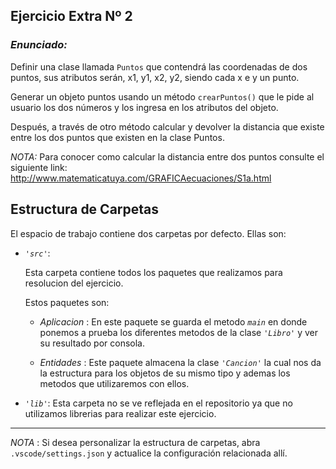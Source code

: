 ## Ejercicio Extra Nº 2

### *Enunciado:*

Definir una clase llamada `Puntos` que contendrá las coordenadas de dos puntos, sus
atributos serán, x1, y1, x2, y2, siendo cada x e y un punto.

Generar un objeto puntos usando un método `crearPuntos()` que le pide al usuario los dos números y los ingresa
en los atributos del objeto. 

Después, a través de otro método calcular y devolver la distancia que existe entre los dos puntos que existen en la clase Puntos.

*NOTA:* Para conocer como calcular la distancia entre dos puntos consulte el siguiente link: http://www.matematicatuya.com/GRAFICAecuaciones/S1a.html

## Estructura de Carpetas

El espacio de trabajo contiene dos carpetas por defecto.
Ellas son:

+ *`'src'`*:
    <p>Esta carpeta contiene todos los paquetes que realizamos para resolucion del ejercicio.</p>

    Estos paquetes son:
    + *Aplicacion* : En este paquete se guarda el metodo *`main`* en donde ponemos a prueba los diferentes metodos de la clase *`'Libro'`* y ver su resultado por consola.

    + *Entidades* : Este paquete almacena la clase *`'Cancion'`* la cual nos da la estructura para los objetos de su mismo tipo y ademas los metodos que utilizaremos con ellos.

+ *`'lib'`*: Esta carpeta no se ve reflejada en el repositorio ya que no utilizamos librerias para realizar este ejercicio.

---

*NOTA* : Si desea personalizar la estructura de carpetas, abra `.vscode/settings.json` y actualice la configuración relacionada allí.
